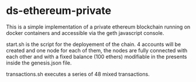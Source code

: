 # ds-ethereum-private

This is a simple implementation of a private ethereum blockchain running on docker containers and accessible via the geth javascript console.

start.sh is the script for the deployement of the chain. 4 accounts will be created and one node for each of them, the nodes are fully connected with each other and with a fixed balance (100 ethers) modifiable in the presents inside the genesis.json file.

transactions.sh executes a series of 48 mixed transactions. 
